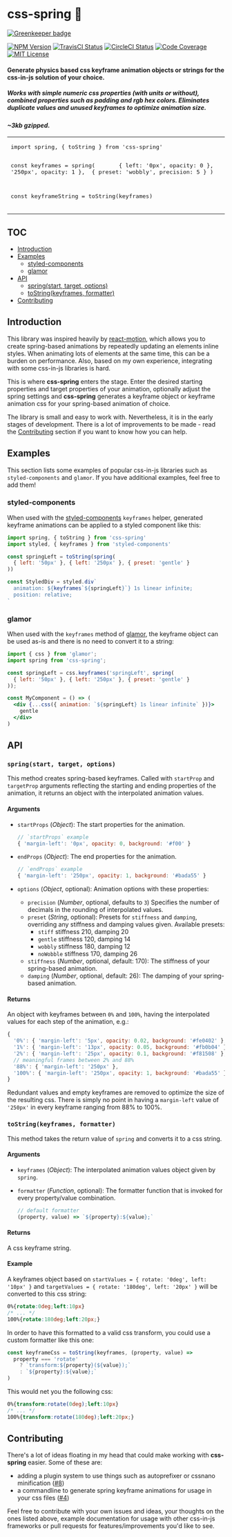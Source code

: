 # css-spring 🚀

[![Greenkeeper badge](https://badges.greenkeeper.io/codepunkt/css-spring.svg)](https://greenkeeper.io/)

[![NPM Version](https://img.shields.io/npm/v/css-spring.svg?style=flat&label=NPM%20Version)](http://npm.im/css-spring)
[![TravisCI Status](https://img.shields.io/travis/codepunkt/css-spring/master.svg?style=flat&label=TravisCI%20Status)](https://travis-ci.org/codepunkt/css-spring)
[![CircleCI Status](https://img.shields.io/circleci/project/github/codepunkt/css-spring.svg?style=flat&label=CircleCI%20Status)](https://circleci.com/gh/codepunkt/css-spring)
[![Code Coverage](https://img.shields.io/coveralls/codepunkt/css-spring/master.svg?style=flat&label=Code%20Coverage)](https://coveralls.io/github/codepunkt/css-spring?branch=master)
[![MIT License](https://img.shields.io/npm/l/css-spring.svg?style=flat&label=License)](http://opensource.org/licenses/MIT)

#### Generate physics based css keyframe animation objects or strings for the css-in-js solution of your choice.
##### Works with simple numeric css properties (with units or without), combined properties such as padding and rgb hex colors. Eliminates duplicate values and unused keyframes to optimize animation size.

#### *~3kb gzipped.*

<table>
<tr>
<td>
   <pre lang="javascript">
import spring, { toString } from 'css-spring'

const keyframes = spring(
&#9;{ left: '0px', opacity: 0 },
&#9;{ left: '250px', opacity: 1 },
&#9;{ preset: 'wobbly', precision: 5 }
)

const keyframeString = toString(keyframes)
   </pre>
</td>
<td>
  <img src="https://raw.githubusercontent.com/codepunkt/css-spring/master/example.gif" alt="css-spring example"/>
</td>
</tr>
</table>

## TOC

  - [Introduction](#introduction)
  - [Examples](#examples)
    - [styled-components](#styled-components)
    - [glamor](#glamor)
  - [API](#api)
    - [spring(start, target, options)](#springstart-target-options)
    - [toString(keyframes, formatter)](#tostringkeyframes-formatter)
  - [Contributing](#contributing)

## Introduction

This library was inspired heavily by [react-motion](https://github.com/chenglou/react-motion), which allows you to create spring-based animations by repeatedly updating an elements inline styles. When animating lots of elements at the same time, this can be a burden on performance. Also, based on my own experience, integrating with some css-in-js libraries is hard.

This is where **css-spring** enters the stage. Enter the desired starting properties and target properties of your animation, optionally adjust the spring settings and **css-spring** generates a keyframe object or keyframe animation css for your spring-based animation of choice.

The library is small and easy to work with. Nevertheless, it is in the early stages of development. There is a lot of improvements to be made - read the [Contributing](#contributing) section if you want to know how you can help.

## Examples

This section lists some examples of popular css-in-js libraries such as `styled-components` and `glamor`. If you have additional examples, feel free to add them!

### styled-components

When used with the [styled-components](https://github.com/styled-components/styled-components) `keyframes` helper, generated keyframe animations can be applied to a styled component like this:

```javascript
import spring, { toString } from 'css-spring'
import styled, { keyframes } from 'styled-components'

const springLeft = toString(spring(
  { left: '50px' }, { left: '250px' }, { preset: 'gentle' }
))

const StyledDiv = styled.div`
  animation: ${keyframes`${springLeft}`} 1s linear infinite;
  position: relative;
`
```

### glamor

When used with the `keyframes` method of [glamor](https://github.com/threepointone/glamor), the keyframe object can be used as-is and there is no need to convert it to a string:

```jsx
import { css } from 'glamor';
import spring from 'css-spring';

const springLeft = css.keyframes('springLeft', spring(
  { left: '50px' }, { left: '250px' }, { preset: 'gentle' }
));

const MyComponent = () => (
  <div {...css({ animation: `${springLeft} 1s linear infinite` })}>
    gentle
  </div>
)
```

## API
### `spring(start, target, options)`

This method creates spring-based keyframes. Called with `startProp` and `targetProp` arguments
reflecting the starting and ending properties of the animation, it returns an object with the
interpolated animation values.

#### Arguments
  
  - `startProps` (_Object_): The start properties for the animation.<br>
  
    ```javascript
    // `startProps` example
    { 'margin-left': '0px', opacity: 0, background: '#f00' }
    ```
      
  - `endProps` (_Object_): The end properties for the animation.<br>

    ```javascript
    // `endProps` example
    { 'margin-left': '250px', opacity: 1, background: '#bada55' }
    ```

  - `options` (_Object_, optional): Animation options with these properties:
    - `precision` (_Number_, optional, defaults to `3`) Specifies the number of decimals in the rounding of interpolated values.
    - `preset` (_String_, optional): Presets for `stiffness` and `damping`, overriding any stiffness and damping values given. Available presets:
      - `stiff` stiffness 210, damping 20
      - `gentle` stiffness 120, damping 14
      - `wobbly` stiffness 180, damping 12
      - `noWobble` stiffness 170, damping 26
    - `stiffness` (_Number_, optional, default: 170): The stiffness of your spring-based animation.
    - `damping` (_Number_, optional, default: 26): The damping of your spring-based animation.

#### Returns

An object with keyframes between `0%` and `100%`, having the interpolated values for each step of the animation, e.g.:

```javascript
{
  '0%': { 'margin-left': '5px', opacity: 0.02, background: '#fe0402' },
  '1%': { 'margin-left': '13px', opacity: 0.05, background: '#fb0b04' },
  '2%': { 'margin-left': '25px', opacity: 0.1, background: '#f81508' },
  // meaningful frames between 2% and 88%
  '88%': { 'margin-left': '250px' },
  '100%': { 'margin-left': '250px', opacity: 1, background: '#bada55' }
}
```

Redundant values and empty keyframes are removed to optimize the size of the resulting css. There is simply no point in having a `margin-left` value of `'250px'` in every keyframe ranging from 88% to 100%.

### `toString(keyframes, formatter)`

This method takes the return value of `spring` and converts it to a css string.

#### Arguments

  - `keyframes` (_Object_): The interpolated animation values object given by `spring`.
  - `formatter` (_Function_, optional): The formatter function that is invoked for every property/value combination.
    
    ```javascript
    // default formatter
    (property, value) => `${property}:${value};`
    ```

#### Returns

A css keyframe string.

#### Example

A keyframes object based on `startValues = { rotate: '0deg', left: '10px' }` and `targetValues = { rotate: '180deg', left: '20px' }` will be converted to this css string:

```css
0%{rotate:0deg;left:10px}
/* ... */
100%{rotate:180deg;left:20px;}
```

In order to have this formatted to a valid css transform, you could use a custom formatter like this one:

```javascript
const keyframeCss = toString(keyframes, (property, value) =>
  property === 'rotate'
    ? `transform:${property}(${value});`
    : `${property}:${value};`
)
```

This would net you the following css:

```css
0%{transform:rotate(0deg);left:10px}
/* ... */
100%{transform:rotate(180deg);left:20px;}
```

## Contributing

There's a lot of ideas floating in my head that could make working with **css-spring** easier. Some of these are:

  - adding a plugin system to use things such as autoprefixer or cssnano minification ([#8](/../../issues/8))
  - a commandline to generate spring keyframe animations for usage in your css files ([#4](/../../issues/4))
  
Feel free to contribute with your own issues and ideas, your thoughts on the ones listed above, example documentation for usage with other css-in-js frameworks or pull requests for features/improvements you'd like to see.
